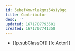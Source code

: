 ```yaml
---
id: 5ebef4mwrlakgmz54s1y8gq
title: Contributor
desc: ''
updated: 1671707793501
created: 1671707741358
---
```


- [[p.subClassOf]] [[c.Actor]]